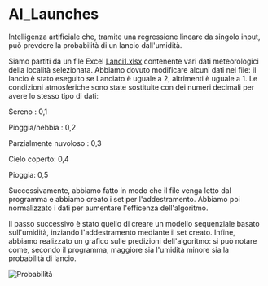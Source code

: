 # AI_Launches
Intelligenza artificiale che, tramite una regressione lineare da singolo input, può prevdere la probabilità di un lancio dall'umidità.


Siamo partiti da un file Excel [Lanci1.xlsx](https://github.com/SouthPaul03/AI_Launches/files/8176505/Lanci1.xlsx) contenente vari dati meteorologici della località selezionata.
Abbiamo dovuto modificare alcuni dati nel file: il lancio è stato eseguito se Lanciato è uguale a 2, altrimenti è uguale a 1. Le condizioni atmosferiche sono state sostituite con dei numeri decimali per avere lo stesso tipo di dati:

Sereno : 0,1

Pioggia/nebbia : 0,2

Parzialmente nuvoloso : 0,3

Cielo coperto: 0,4

Pioggia: 0,5


Successivamente, abbiamo fatto in modo che il file venga letto dal programma e abbiamo creato i set per l'addestramento.
Abbiamo poi normalizzato i dati per aumentare l'efficenza dell'algoritmo.

Il passo successivo è stato quello di creare un modello sequenziale basato sull'umidità, inziando l'addestramento mediante il set creato.
Infine, abbiamo realizzato un grafico sulle predizioni dell'algoritmo: si può notare come, secondo il programma, maggiore sia l'umidità minore sia la probabilità di lancio.

![Probabilità](https://user-images.githubusercontent.com/100573794/156545556-fbe102ba-6581-4a66-9f80-63e7596029df.png)
